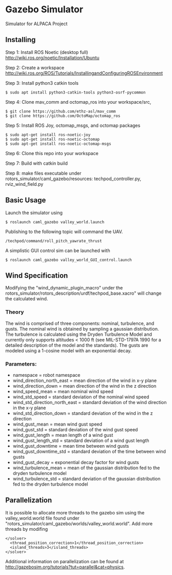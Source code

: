 # Gazebo Simulator
Simulator for ALPACA Project

## Installing
Step 1: Install ROS Noetic (desktop full) http://wiki.ros.org/noetic/Installation/Ubuntu

Step 2: Create a workspace http://wiki.ros.org/ROS/Tutorials/InstallingandConfiguringROSEnvironment

Step 3: Install python3 catkin tools
```
$ sudo apt install python3-catkin-tools python3-osrf-pycommon
```
Step 4: Clone mav_comm and octomap_ros into your workspace/src,
```
$ git clone https://github.com/ethz-asl/mav_comm 
$ git clone https://github.com/OctoMap/octomap_ros
```

Step 5: Install ROS Joy, octomap_msgs, and octomap packages
```
$ sudo apt-get install ros-noetic-joy
$ sudo apt-get install ros-noetic-octomap
$ sudo apt-get install ros-noetic-octomap-msgs
```

Step 6: Clone this repo into your workspace

Step 7: Build with catkin build

Step 8: make files executable under rotors_simulator/caml_gazebo/resources: techpod_controller.py, rviz_wind_field.py


## Basic Usage
Launch the simulator using 
```
$ roslaunch caml_gazebo valley_world.launch
```
Publishing to the following topic will command the UAV.
```
/techpod/command/roll_pitch_yawrate_thrust
```
A simplistic GUI control sim can be launched with
```
$ roslaunch caml_gazebo valley_world_GUI_control.launch
```

## Wind Specification
Modifying the "wind_dynamic_plugin_macro" under the rotors_simulator/rotors_description/urdf/techpod_base.xacro" will change the calculated wind.
### Theory
The wind is comprised of three components: nominal, turbulence, and gusts. The nominal wind is obtained by sampling a gaussian distribution. The turbulence is calculated using the Dryden Turbulence Model and currently only supports altitudes < 1000 ft (see MIL-STD-1797A 1990 for a detailed description of the model and the standards). The gusts are modeled using a 1-cosine model with an exponential decay.
### Parameters: 
- namespace = robot namespace
- wind_direction_north_east = mean direction of the wind in x-y plane
- wind_direction_down = mean direction of the wind in the z direction
- wind_speed_mean = mean nominal wind speed
- wind_std_speed = standard deviation of the nominal wind speed
- wind_std_direction_north_east = standard deviation of the wind direction in the x-y plane
- wind_std_direction_down = standard deviation of the wind in the z direction
- wind_gust_mean = mean wind gust speed
- wind_gust_std = standard deviation of the wind gust speed
- wind_gust_length = mean length of a wind gust
- wind_gust_length_std = standard deviation of a wind gust length
- wind_gust_downtime = mean time between wind gusts
- wind_gust_downtime_std = standard deviation of the time between wind gusts
- wind_gust_decay = exponential decay factor for wind gusts
- wind_turbulence_mean = mean of the gaussian distribution fed to the dryden turbulence model
- wind_turbulence_std = standard deviation of the gaussian distribution fed to the dryden turbulence model

## Parallelization
It is possible to allocate more threads to the gazebo sim using the valley_world.world file found under "rotors_simulator/caml_gazebo/worlds/valley_world.world". Add more threads by modifing
```
</solver>
  <thread_position_correction>1</thread_position_correction>
  <island_threads>3</island_threads>
</solver>
```
Additional information on parallelization can be found at http://gazebosim.org/tutorials?tut=parallel&cat=physics.